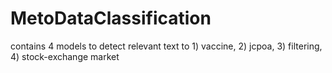 # MetoDataClassification

contains 4 models to detect relevant text to 1) vaccine, 2) jcpoa, 3) filtering, 4) stock-exchange market
